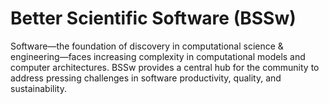 # Better Scientific Software (BSSw)

Software—the foundation of discovery in computational science & engineering—faces increasing complexity in computational models and computer architectures. BSSw provides a central hub for the community to address pressing challenges in software productivity, quality, and sustainability.

<!---
Slide1 L: ../Articles/Blog/2022-07-vive-la-difference-rse.md
Slide1 R: ../Articles/Blog/2022-06-Navigating-transition-to-cloud.md
Slide2 L: ../Articles/Blog/2022-06-Software-Deployment-Bringing-resources-into-effective-acction.md
Slide2 R: ../images/Blog_2206_AE4s_A.png
Slide3 L: ../Events/2022-09-US-RSE-Workshop.md
Slide3 R: ../Events/2022-10-rses-in-escience.md
Slide4 L: ../Articles/ShortArticles/OpenssfBestPracticesBadgeProgram.md
Slide4 R: ../CuratedContent/BusFactor.md
Slide5 L: ../Articles/HowTos/CriticalBeginnerGitUsageTips.md
Slide5 R: ../CuratedContent/GitTutorialAndReferenceCollection.md
--->

<!---
Note: We have had up to 7 L and R panels in the carousel, even if the current carousel may be shorter.

Caution: Blank line after first comment mark (or before last comment mark) causes build failure.
LCM: Saving for use again later
Slide1 R: ../images/Blog_2204_CardsNotes.png
Slide2 L: ../Articles/Blog/2022-04-wosss-workshop-series.md
Slide2 R: ../images/Blog_2204_WoSSSlogo.png 
Slide3 L: ../CuratedContent/GitTutorialAndReferenceCollection.md
Slide3 R: ../CuratedContent/InclusivityBugs.md
Slide4 L: ../CuratedContent/CMakeTutorialAndReferenceResources.md
Slide4 R: ../CuratedContent/ChanZuckInitiative.md
Slide5 L: ../Events/2022-05-ECP22-BOF.md
Slide5 R: ../Events/2022-05-diverse-turner.md
Slide6 L: ../Events/2022-05-isc-sw-events.md
Slide6 R: ../Events/2022-06-pasc-sw-events.md
Slide7 L: ../Events/2022-hpc-workforcedevel-webinar-mentor.md
Slide7 R: ../Events/hpcbp-063-temporalanalysis.md
--->

<!---
[Site Overview](SiteOverview.md)

[Communities Overview](CommunitiesOverview.md)

[Intro to CSE](IntroToCse.md)

[Intro to HPC](IntroToHpc.md)

--->
